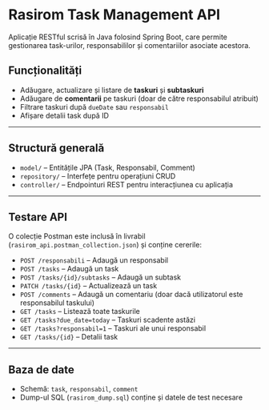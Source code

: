# Rasirom Task Management API

Aplicație RESTful scrisă în Java folosind Spring Boot, care permite gestionarea task-urilor, responsabililor și comentariilor asociate acestora.

##  Funcționalități

- Adăugare, actualizare și listare de **taskuri** și **subtaskuri**
- Adăugare de **comentarii** pe taskuri (doar de către responsabilul atribuit)
- Filtrare taskuri după `dueDate` sau `responsabil`
- Afișare detalii task după ID

---

##  Structură generală

- `model/` – Entitățile JPA (Task, Responsabil, Comment)
- `repository/` – Interfețe pentru operațiuni CRUD
- `controller/` – Endpointuri REST pentru interacțiunea cu aplicația

---

##  Testare API

O colecție Postman este inclusă în livrabil (`rasirom_api.postman_collection.json`) și conține cererile:

- `POST /responsabili` – Adaugă un responsabil
- `POST /tasks` – Adaugă un task
- `POST /tasks/{id}/subtasks` – Adaugă un subtask
- `PATCH /tasks/{id}` – Actualizează un task
- `POST /comments` – Adaugă un comentariu (doar dacă utilizatorul este responsabilul taskului)
- `GET /tasks` – Listează toate taskurile
- `GET /tasks?due_date=today` – Taskuri scadente astăzi
- `GET /tasks?responsabil=1` – Taskuri ale unui responsabil
- `GET /tasks/{id}` – Detalii task

---

## Baza de date

- Schemă: `task`, `responsabil`, `comment`
- Dump-ul SQL (`rasirom_dump.sql`) conține și datele de test necesare

